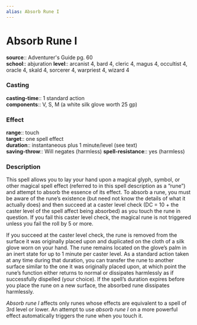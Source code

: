 ```yaml
---
alias: Absorb Rune I
---
```


# Absorb Rune I 

**source**:: Adventurer's Guide pg. 60  
**school**:: abjuration
**level**:: arcanist 4, bard 4, cleric 4, magus 4, occultist 4, oracle 4, skald 4, sorcerer 4, warpriest 4, wizard 4

### Casting 

**casting-time**:: 1 standard action  
**components**:: V, S, M (a white silk glove worth 25 gp)

### Effect 

**range**:: touch  
**target**:: one spell effect  
**duration**:: instantaneous plus 1 minute/level (see text)  
**saving-throw**:: Will negates (harmless)
**spell-resistance**:: yes (harmless)

### Description 

This spell allows you to lay your hand upon a magical glyph, symbol, or other magical spell effect (referred to in this spell description as a “rune”) and attempt to absorb the essence of its effect. To absorb a rune, you must be aware of the rune’s existence (but need not know the details of what it actually does) and then succeed at a caster level check (DC = 10 + the caster level of the spell affect being absorbed) as you touch the rune in question. If you fail this caster level check, the magical rune is not triggered unless you fail the roll by 5 or more.  
  
If you succeed at the caster level check, the rune is removed from the surface it was originally placed upon and duplicated on the cloth of a silk glove worn on your hand. The rune remains located on the glove’s palm in an inert state for up to 1 minute per caster level. As a standard action taken at any time during that duration, you can transfer the rune to another surface similar to the one it was originally placed upon, at which point the rune’s function either returns to normal or dissipates harmlessly as if successfully dispelled (your choice). If the spell’s duration expires before you place the rune on a new surface, the absorbed rune dissipates harmlessly.  
  
*Absorb rune I* affects only runes whose effects are equivalent to a spell of 3rd level or lower. An attempt to use *absorb rune I* on a more powerful effect automatically triggers the rune when you touch it.

